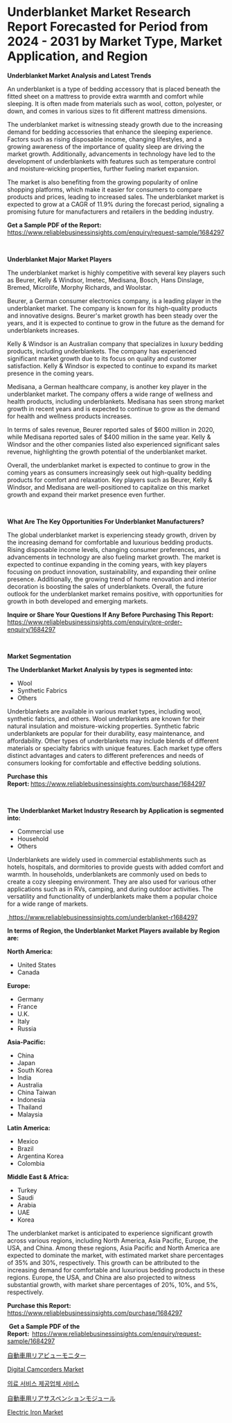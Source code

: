 <p><h1>Underblanket Market Research Report Forecasted for Period from 2024 -  2031 by Market Type, Market Application, and Region</h1></p><p><strong>Underblanket Market Analysis and Latest Trends</strong></p>
<p><p>An underblanket is a type of bedding accessory that is placed beneath the fitted sheet on a mattress to provide extra warmth and comfort while sleeping. It is often made from materials such as wool, cotton, polyester, or down, and comes in various sizes to fit different mattress dimensions.</p><p>The underblanket market is witnessing steady growth due to the increasing demand for bedding accessories that enhance the sleeping experience. Factors such as rising disposable income, changing lifestyles, and a growing awareness of the importance of quality sleep are driving the market growth. Additionally, advancements in technology have led to the development of underblankets with features such as temperature control and moisture-wicking properties, further fueling market expansion.</p><p>The market is also benefiting from the growing popularity of online shopping platforms, which make it easier for consumers to compare products and prices, leading to increased sales. The underblanket market is expected to grow at a CAGR of 11.9% during the forecast period, signaling a promising future for manufacturers and retailers in the bedding industry.</p></p>
<p><strong>Get a Sample PDF of the Report:&nbsp;</strong> <a href="https://www.reliablebusinessinsights.com/enquiry/request-sample/1684297">https://www.reliablebusinessinsights.com/enquiry/request-sample/1684297</a></p>
<p>&nbsp;</p>
<p><strong>Underblanket Major Market Players</strong></p>
<p><p>The underblanket market is highly competitive with several key players such as Beurer, Kelly & Windsor, Imetec, Medisana, Bosch, Hans Dinslage, Bremed, Microlife, Morphy Richards, and Woolstar. </p><p>Beurer, a German consumer electronics company, is a leading player in the underblanket market. The company is known for its high-quality products and innovative designs. Beurer's market growth has been steady over the years, and it is expected to continue to grow in the future as the demand for underblankets increases.</p><p>Kelly & Windsor is an Australian company that specializes in luxury bedding products, including underblankets. The company has experienced significant market growth due to its focus on quality and customer satisfaction. Kelly & Windsor is expected to continue to expand its market presence in the coming years.</p><p>Medisana, a German healthcare company, is another key player in the underblanket market. The company offers a wide range of wellness and health products, including underblankets. Medisana has seen strong market growth in recent years and is expected to continue to grow as the demand for health and wellness products increases.</p><p>In terms of sales revenue, Beurer reported sales of $600 million in 2020, while Medisana reported sales of $400 million in the same year. Kelly & Windsor and the other companies listed also experienced significant sales revenue, highlighting the growth potential of the underblanket market.</p><p>Overall, the underblanket market is expected to continue to grow in the coming years as consumers increasingly seek out high-quality bedding products for comfort and relaxation. Key players such as Beurer, Kelly & Windsor, and Medisana are well-positioned to capitalize on this market growth and expand their market presence even further.</p></p>
<p>&nbsp;</p>
<p><strong>What Are The Key Opportunities For Underblanket Manufacturers?</strong></p>
<p><p>The global underblanket market is experiencing steady growth, driven by the increasing demand for comfortable and luxurious bedding products. Rising disposable income levels, changing consumer preferences, and advancements in technology are also fueling market growth. The market is expected to continue expanding in the coming years, with key players focusing on product innovation, sustainability, and expanding their online presence. Additionally, the growing trend of home renovation and interior decoration is boosting the sales of underblankets. Overall, the future outlook for the underblanket market remains positive, with opportunities for growth in both developed and emerging markets.</p></p>
<p><strong>Inquire or Share Your Questions If Any Before Purchasing This Report:</strong> <a href="https://www.reliablebusinessinsights.com/enquiry/pre-order-enquiry/1684297">https://www.reliablebusinessinsights.com/enquiry/pre-order-enquiry/1684297</a></p>
<p>&nbsp;</p>
<p><strong>Market Segmentation</strong></p>
<p><strong>The Underblanket Market Analysis by types is segmented into:</strong></p>
<p><ul><li>Wool</li><li>Synthetic Fabrics</li><li>Others</li></ul></p>
<p><p>Underblankets are available in various market types, including wool, synthetic fabrics, and others. Wool underblankets are known for their natural insulation and moisture-wicking properties. Synthetic fabric underblankets are popular for their durability, easy maintenance, and affordability. Other types of underblankets may include blends of different materials or specialty fabrics with unique features. Each market type offers distinct advantages and caters to different preferences and needs of consumers looking for comfortable and effective bedding solutions.</p></p>
<p><strong>Purchase this Report:&nbsp;</strong><a href="https://www.reliablebusinessinsights.com/purchase/1684297">https://www.reliablebusinessinsights.com/purchase/1684297</a></p>
<p>&nbsp;</p>
<p><strong>The Underblanket Market Industry Research by Application is segmented into:</strong></p>
<p><ul><li>Commercial use</li><li>Household</li><li>Others</li></ul></p>
<p><p>Underblankets are widely used in commercial establishments such as hotels, hospitals, and dormitories to provide guests with added comfort and warmth. In households, underblankets are commonly used on beds to create a cozy sleeping environment. They are also used for various other applications such as in RVs, camping, and during outdoor activities. The versatility and functionality of underblankets make them a popular choice for a wide range of markets.</p></p>
<p><a href="https://www.reliablebusinessinsights.com/underblanket-r1684297">&nbsp;https://www.reliablebusinessinsights.com/underblanket-r1684297</a></p>
<p><strong>In terms of Region, the Underblanket Market Players available by Region are:</strong></p>
<p>
    <p> <strong> North America: </strong>
        <ul>
            <li>United States</li>
            <li>Canada</li>
        </ul>
        </p> 
    <p> <strong> Europe: </strong>
        <ul>
            <li>Germany</li>
            <li>France</li>
            <li>U.K.</li>
            <li>Italy</li>
            <li>Russia</li>
        </ul>
        </p> 
    <p> <strong> Asia-Pacific: </strong>
        <ul>
            <li>China</li>
            <li>Japan</li>
            <li>South Korea</li>
            <li>India</li>
            <li>Australia</li>
            <li>China Taiwan</li>
            <li>Indonesia</li>
            <li>Thailand</li>
            <li>Malaysia</li>
        </ul>
        </p> 
    <p> <strong> Latin America: </strong>
        <ul>
            <li>Mexico</li>
            <li>Brazil</li>
            <li>Argentina Korea</li>
            <li>Colombia</li>
        </ul>
        </p> 
    <p> <strong> Middle East & Africa: </strong>
        <ul>
            <li>Turkey</li>
            <li>Saudi</li>
            <li>Arabia</li>
            <li>UAE</li>
            <li>Korea</li>
        </ul>
    </p>
    </p>
<p><p>The underblanket market is anticipated to experience significant growth across various regions, including North America, Asia Pacific, Europe, the USA, and China. Among these regions, Asia Pacific and North America are expected to dominate the market, with estimated market share percentages of 35% and 30%, respectively. This growth can be attributed to the increasing demand for comfortable and luxurious bedding products in these regions. Europe, the USA, and China are also projected to witness substantial growth, with market share percentages of 20%, 10%, and 5%, respectively.</p></p>
<p><strong>Purchase this Report: </strong><a href="https://www.reliablebusinessinsights.com/purchase/1684297">https://www.reliablebusinessinsights.com/purchase/1684297</a></p>
<p>&nbsp;<strong>Get a Sample PDF of the Report:&nbsp;&nbsp;</strong><a href="https://www.reliablebusinessinsights.com/enquiry/request-sample/1684297">https://www.reliablebusinessinsights.com/enquiry/request-sample/1684297</a></p>
<p><strong></strong></p>
<p><p><a href="https://github.com/avwofrml53535/Market-Research-Report-List-2/blob/main/9695983140394.md">自動車用リアビューモニター</a></p><p><a href="https://github.com/fiixsa/Market-Research-Report-List-3/blob/main/digital-camcorders-market.md">Digital Camcorders Market</a></p><p><a href="https://github.com/ZacharyScthmitt4465/Market-Research-Report-List-2/blob/main/7641238148287.md">의료 서비스 제공업체 서비스</a></p><p><a href="https://github.com/JanickJohns/Market-Research-Report-List-1/blob/main/5616333140393.md">自動車用リアサスペンションモジュール</a></p><p><a href="https://github.com/cecuraprangm/Market-Research-Report-List-3/blob/main/electric-iron-market.md">Electric Iron Market</a></p></p>